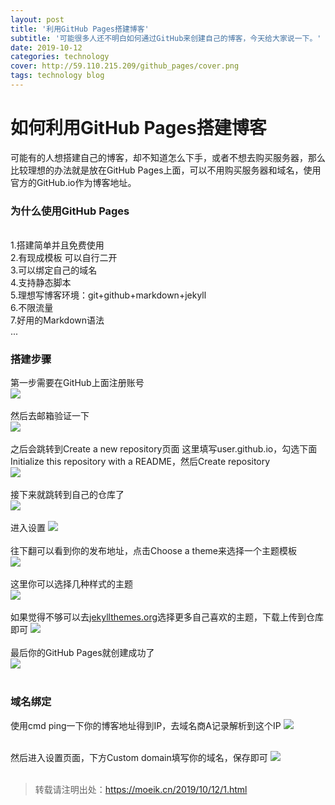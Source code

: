 ```yaml
---
layout: post
title: '利用GitHub Pages搭建博客'
subtitle: '可能很多人还不明白如何通过GitHub来创建自己的博客，今天给大家说一下。'
date: 2019-10-12
categories: technology
cover: http://59.110.215.209/github_pages/cover.png
tags: technology blog
---
```


# 如何利用GitHub Pages搭建博客

可能有的人想搭建自己的博客，却不知道怎么下手，或者不想去购买服务器，那么比较理想的办法就是放在GitHub Pages上面，可以不用购买服务器和域名，使用官方的GitHub.io作为博客地址。

### 为什么使用GitHub Pages
<br>
1.搭建简单并且免费使用
<br>
2.有现成模板 可以自行二开
<br>
3.可以绑定自己的域名
<br>
4.支持静态脚本
<br>
5.理想写博客环境：git+github+markdown+jekyll
<br>
6.不限流量
<br>
7.好用的Markdown语法
<br>
...
<br>

### 搭建步骤

第一步需要在GitHub上面注册账号
<br>
![](http://59.110.215.209/github_pages/1.png)
<br><br>
然后去邮箱验证一下
<br>
![](http://59.110.215.209/github_pages/2.png)
<br><br>
之后会跳转到Create a new repository页面
这里填写user.github.io，勾选下面Initialize this repository with a README，然后Create repository
<br>
![](http://59.110.215.209/github_pages/3.png)
<br><br>
接下来就跳转到自己的仓库了
<br>
![](http://59.110.215.209/github_pages/4.png)
<br><br>
进入设置
![](http://59.110.215.209/github_pages/5.png)
<br><br>
往下翻可以看到你的发布地址，点击Choose a theme来选择一个主题模板
<br>
![](http://59.110.215.209/github_pages/6.png)
<br><br>
这里你可以选择几种样式的主题
<br>
![](http://59.110.215.209/github_pages/7.png)
<br><br>
如果觉得不够可以去<a href="http://jekyllthemes.org" target="_blank">jekyllthemes.org</a>选择更多自己喜欢的主题，下载上传到仓库即可
![](http://59.110.215.209/github_pages/8.png)
<br><br>
最后你的GitHub Pages就创建成功了
<br>
![](http://59.110.215.209/github_pages/9.png)
<br><br>

### 域名绑定

使用cmd ping一下你的博客地址得到IP，去域名商A记录解析到这个IP
![](http://59.110.215.209/github_pages/10.png)
<br><br>

然后进入设置页面，下方Custom domain填写你的域名，保存即可
![](http://59.110.215.209/github_pages/11.png)
<br><br>
>转载请注明出处：<a href="https://moeik.cn/2019/10/12/1.html" target="_blank">https://moeik.cn/2019/10/12/1.html</a>